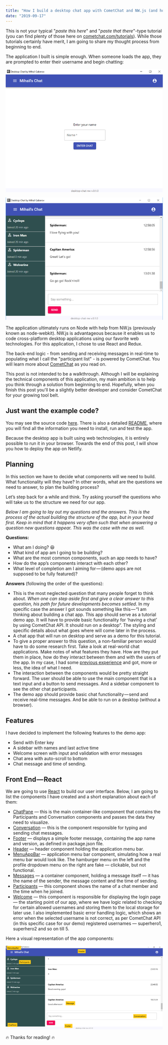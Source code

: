 ```yaml
---
title: "How I build a desktop chat app with CometChat and NW.js (and how you can too)"
date: "2019-09-17"
---
```


This is not your typical "_paste this here_" and "_paste that there_"-type tutorial (you can find plenty of those here on [cometchat.com/tutorials](https://www.cometchat.com/tutorials/desktop-chat-app-tutorial/https//cometchat.com/tutorials)). While those tutorials certainly have merit, I am going to share my thought process from beginning to end.

The application I built is simple enough. When someone loads the app, they are prompted to enter their username and begin chatting:

![Welcome Screen](./welcome-screen.png)

![Chat Screen](./chat-screen.png)

The application ultimately runs on Node with help from NW.js (previously known as node-webkit). NW.js is advantageous because it enables us to code cross-platform desktop applications using our favorite web technologies. For this application, I chose to use React and Redux.

The back-end logic - from sending and receiving messages in real-time to populating what I call the "participant list" - is powered by CometChat. You will learn more about [CometChat](https://cometchat.com/pro) as you read on.

This post is not intended to be a walkthrough. Although I will be explaining the technical components of this application, my main ambition is to help you think through a solution from beginning to end. Hopefully, when you finish this post you'll be a slightly better developer and consider CometChat for your growing tool belt.

## Just want the example code?
You may see the source code [here](https://github.com/mihailgaberov/desktop-chat-nw). There is also a detailed [README](https://github.com/mihailgaberov/desktop-chat-nw/blob/master/README.md), where you will find all the information you need to install, run and test the app.

Because the desktop app is built using web technologies, it is entirely possible to run it in your browser. Towards the end of this post, I will show you how to deploy the app on Netlify.

## Planning
In this section we have to decide what components will we need to build. What functionality will they have? In other words, what are the questions we need to answer, to plan the building process?

Let’s step back for a while and think. Try asking yourself the questions who will take us to the structure we need for our app.

_Below I am going to lay out my questions and the answers. This is the process of the actual building the structure of the app, but in your head first. Keep in mind that it happens very often such that when answering a question new questions appear. This was the case with me as well._

__Questions:__

- What am I doing? 😆
- What kind of app am I going to be building?
- What are the most common components, such an app needs to have?
- How do the app’s components interact with each other?
- What level of completion am I aiming for — (demo apps are not supposed to be fully featured)?


__Answers__ (following the order of the questions):

- This is the most neglected question that many people forget to think about. _When one can step aside first and give a clear answer to this question, his path for future developments becomes settled_. In my specific case the answer I got sounds something like this — “I am thinking about building a chat app. This app should serve as a tutorial demo app. It will have to provide basic functionality for ‘having a chat’ by using CometChat API. It should run on a desktop”. The styling and specific details about what goes where will come later in the process.
- A chat app that will run on desktop and serve as a demo for this tutorial.
- To give a proper answer to this question, a non-familiar person would have to do some research first. Take a look at real-world chat applications. Make notes of what features they have. How are they put them in place, how do they interact between them and with the users of the app. In my case, I had some [previous experience](https://mihail-gaberov.eu/how-i-build-chat-app-with-react-and-typescript-part1/) and got, more or less, the idea of what I need.
- The interaction between the components would be pretty straight forward. The user should be able to use the main component that is a text input and a button to send messages. And a sidebar component to see the other chat participants.
- The demo app should provide basic chat functionality — send and receive real-time messages. And be able to run on a desktop (without a browser).

## Features
I have decided to implement the following features to the demo app:

- Send with Enter key
- A sidebar with names and last active time
- Welcome screen with input and validation with error messages
- Chat area with auto-scroll to bottom
- Chat message and time of sending.

## Front End — React
We are going to use [React](https://reactjs.org/) to build our user interface. Below, I am going to list the components I have created and a short explanation about each of them:

- [ChatPane](https://github.com/mihailgaberov/desktop-chat-nw/tree/master/src/components/ChatPane) — this is the main container-like component that contains the Participants and Conversation components and passes the data they need to visualize.
- [Conversation](https://github.com/mihailgaberov/desktop-chat-nw/blob/master/src/components/Conversation/Conversation.jsx) — this is the component responsible for typing and sending chat messages.
- [Footer](https://github.com/mihailgaberov/desktop-chat-nw/blob/master/src/components/Footer/Footer.jsx) — displays a simple footer message, containing the app name and version, as defined in package.json file.
- [Header](https://github.com/mihailgaberov/desktop-chat-nw/blob/master/src/components/Header/Header.jsx) — header component holding the application menu bar.
- [MenuAppBar](https://github.com/mihailgaberov/desktop-chat-nw/blob/master/src/components/MenuAppBar/MenuAppBar.jsx) — application menu bar component, simulating how a real menu bar would look like. The hamburger menu on the left and the profile dropdown menu on the right are fake — clickable, but not functional.
- [Messages](https://github.com/mihailgaberov/desktop-chat-nw/blob/master/src/components/Messages/Messages.jsx) — a container component, holding a message itself — it has the name of the sender, the message content and the time of sending.
- [Participants](https://github.com/mihailgaberov/desktop-chat-nw/tree/master/src/components/Participants) — this component shows the name of a chat member and the time when he joined.
- [Welcome](https://github.com/mihailgaberov/desktop-chat-nw/tree/master/src/components/Welcome) — this component is responsible for displaying the login page — the starting point of our app, where we have logic related to checking for certain allowed usernames and storing them to the local storage for later use. I also implemented basic error handling logic, which shows an error when the selected username is not correct, as per CometChat API (in this specific case for our demo) registered usernames — superhero1, superhero2 and so on till 5.


Here a visual representation of the app components:

![Visual Components](./chat-app-components.png)

🔥 Thanks for reading! 🔥
